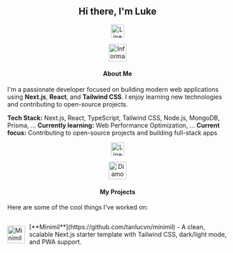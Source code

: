 <h2 align="center">Hi there, I'm Luke</h2>
<p align="center">
  <picture>
    <source media="(prefers-color-scheme: dark)" srcset="https://res.cloudinary.com/ddkhkc3uu/image/upload/v1744549191/github-repo-icons/squiggly-line-light.svg">
    <img alt="Line Icon" src="https://res.cloudinary.com/ddkhkc3uu/image/upload/v1744549190/github-repo-icons/squiggly-line-dark.svg" width="30">
  </picture>
</p>

<div align="center">
  <picture>
    <source media="(prefers-color-scheme: dark)" srcset="https://res.cloudinary.com/ddkhkc3uu/image/upload/v1744554573/github-repo-icons/information-light.svg">
    <img alt="Information Icon" src="https://res.cloudinary.com/ddkhkc3uu/image/upload/v1744554573/github-repo-icons/information-dark.svg" width="40">
  </picture>

  <h4>About Me</h4>
</div>

I'm a passionate developer focused on building modern web applications using **Next.js**, **React**, and **Tailwind CSS**. I enjoy learning new technologies and contributing to open-source projects.

**Tech Stack:** Next.js, React, TypeScript, Tailwind CSS, Node.js, MongoDB, Prisma, ...
**Currently learning:** Web Performance Optimization, ...
**Current focus:** Contributing to open-source projects and building full-stack apps

<p align="center">
  <picture>
    <source media="(prefers-color-scheme: dark)" srcset="https://res.cloudinary.com/ddkhkc3uu/image/upload/v1744549191/github-repo-icons/squiggly-line-light.svg">
    <img alt="Line Icon" src="https://res.cloudinary.com/ddkhkc3uu/image/upload/v1744549190/github-repo-icons/squiggly-line-dark.svg" width="30">
  </picture>
</p>

<div align="center">
  <picture>
    <source media="(prefers-color-scheme: dark)" srcset="https://res.cloudinary.com/ddkhkc3uu/image/upload/v1744554931/github-repo-icons/diamond-light.svg">
    <img alt="Diamond Icon" src="https://res.cloudinary.com/ddkhkc3uu/image/upload/v1744554931/github-repo-icons/diamond-dark.svg" width="40">
  </picture>

  <h4>My Projects</h4>
</div>

Here are some of the cool things I've worked on:

<div align="left" style="display: flex; align-items: center;">
  <picture>
    <source media="(prefers-color-scheme: dark)" srcset="https://res.cloudinary.com/ddkhkc3uu/image/upload/v1744555157/project-icons/minimil-logo-light.svg">
    <img alt="Minimil Logo" src="https://res.cloudinary.com/ddkhkc3uu/image/upload/v1744555157/project-icons/minimil-logo-dark.svg" width="40">
  </picture>
  <p style="margin-left: 10px;">[**Minimil**](https://github.com/tanlucvn/minimil) - A clean, scalable Next.js starter template with Tailwind CSS, dark/light mode, and PWA support.</p>
</div>
